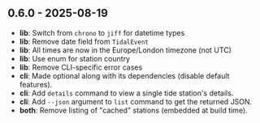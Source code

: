 ## 0.6.0 - 2025-08-19

- **lib**: Switch from `chrono` to `jiff` for datetime types
- **lib**: Remove date field from `TidalEvent`
- **lib**: All times are now in the Europe/London timezone (not UTC)
- **lib**: Use enum for station country
- **lib**: Remove CLI-specific error cases
- **cli**: Made optional along with its dependencies (disable default features).
- **cli**: Add `details` command to view a single tide station's details.
- **cli**: Add `--json` argument to `list` command to get the returned JSON.
- **both**: Remove listing of "cached" stations (embedded at build time).

